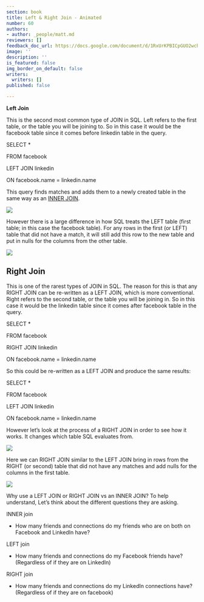 ```yaml
---
section: book
title: Left & Right Join - Animated
number: 60
authors:
- author: _people/matt.md
reviewers: []
feedback_doc_url: https://docs.google.com/document/d/1RxUrKPBICpGUO2wchwGIME7Qw3dWsUYQ1JCq8jhmcLk/edit?usp=sharing
image: ''
description: ''
is_featured: false
img_border_on_default: false
writers:
  writers: []
published: false

---
```

**Left Join**

This is the second most common type of JOIN in SQL. Left refers to the first table, or the table you will be joining to. So in this case it would be the facebook table since it comes before linkedin table in the query.

SELECT *

FROM facebook

LEFT JOIN linkedin

ON facebook.name = linkedin.name

This query finds matches and adds them to a newly created table in the same way as an [INNER JOIN](https://dataschool.com/learn/common-sql-join-types-inner-join).

![](https://assets.website-files.com/5c197923e5851742d9bc835d/5c955fc425962d9af93d3ca7_6haM1cBRIyw_wgWvHfYaP7bF7k4HCTX38xDoo7uHvQiLoybp0AmyOjYP-k5ulpleXHVW6zEKjH2ldRt7qfedlCp8r8fiKRTSeiMX2z2KbLI3CyNPrqQDtE0USngpxTPZY0BNjMBA.gif)

However there is a large difference in how SQL treats the LEFT table (first table; in this case the facebook table). For any rows in the first (or LEFT) table that did not have a match, it will still add this row to the new table and put in nulls for the columns from the other table.

![](https://assets.website-files.com/5c197923e5851742d9bc835d/5c955fc5b9d961e7047d3e52_Np3ReD8ESqFE0wH8vyCPEkSwk57KdPaRsAFOHQM-N6KBhJTpsbsYgPHl1GdfiSn67XlbKNsquZhVlsT5dckcthul0mo63TaZAO01FCtiEgHAX1ZvSdnA7BcZxrAIcTMzhgoZiBBm.gif)

## **Right Join**

This is one of the rarest types of JOIN in SQL. The reason for this is that any RIGHT JOIN can be re-written as a LEFT JOIN, which is more conventional. Right refers to the second table, or the table you will be joining in. So in this case it would be the linkedin table since it comes after facebook table in the query.

SELECT *

FROM facebook

RIGHT JOIN linkedin

ON facebook.name = linkedin.name

So this could be re-written as a LEFT JOIN and produce the same results:

SELECT *

FROM facebook

LEFT JOIN linkedin

ON facebook.name = linkedin.name

However let’s look at the process of a RIGHT JOIN in order to see how it works. It changes which table SQL evaluates from.

![](https://assets.website-files.com/5c197923e5851742d9bc835d/5c955fc59bdc0516bebdc777_JzHfSbgoXrkgMzSKX8nQCZ81sUetPnvbR-CJ6Jrb5FuymS8vS_tvkyqmUF2iI8UhmmfXfArdu3cZ1fltaBcPs78l5lDpVsaEwHCSZu3_ExlhY8wdIEobU42Yf0XBMDsYJlqAiRd6.gif)

Here we can RIGHT JOIN similar to the LEFT JOIN bring in rows from the RIGHT (or second) table that did not have any matches and add nulls for the columns in the first table.

![](https://assets.website-files.com/5c197923e5851742d9bc835d/5c955fc596e83c73b4ed9c0d_1lFkpvdtCeyxGIdWSWqcq_HpWBRBa98lxcTLvCcjzsxgB_sPdish_AHgxdADlf4yVFIvsk4V-K082IPo9jXYgVt7egPQ7PHo689kSnNGV0q1l9Ke-5hwVGPrtq10J8_SYf4bF95b.gif)

Why use a LEFT JOIN or RIGHT JOIN vs an INNER JOIN? To help understand, Let’s think about the different questions they are asking.

INNER join

* How many friends and connections do my friends who are on both on Facebook and LinkedIn have?

LEFT join

* How many friends and connections do my Facebook friends have? (Regardless of if they are on LinkedIn)

RIGHT join

* How many friends and connections do my LinkedIn connections have? (Regardless of if they are on facebook)